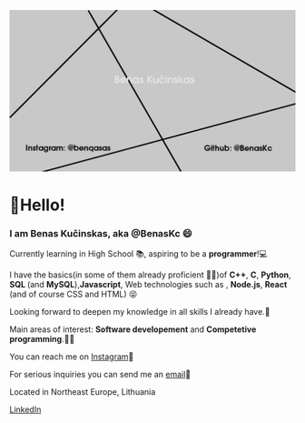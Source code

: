 [![Header](https://raw.githubusercontent.com/BenasKc/BenasKc/main/header.png)](https://www.linkedin.com/in/benas-ku%C4%8Dinskas-376045212/)
<h1>👋Hello!</h1>
<h3>I am Benas Kučinskas, aka @BenasKc 😄 </h3>
<p>Currently learning in High School 📚, aspiring to be a <b>programmer</b>!💻</p>
<p>I have the basics(in some of them already proficient 👨‍💻)of <b>C++</b>, <b>C</b>, <b>Python</b>, <b>SQL </b>(and <b>MySQL</b>),<b>Javascript</b>, Web technologies such as , <b>Node.js</b>, <b>React</b> (and of course CSS and HTML) 😝</p>
<p>Looking forward to deepen my knowledge in all skills I already have.👾</p>
<p>Main areas of interest: <b>Software developement</b> and <b>Competetive programming</b>.👨‍💻</p>
<p>You can reach me on <a target="_blank" href="https://instagram.com/benqasas">Instagram</a>📩</p>
<p>For serious inquiries you can send me an <a href="mailto:benas.kucinskas.org@gmail.com">email</a>📩</p>
<p>Located in Northeast Europe, Lithuania</p>
<a href="https://www.linkedin.com/in/benas-ku%C4%8Dinskas-376045212/" target="_blank">LinkedIn<a>
